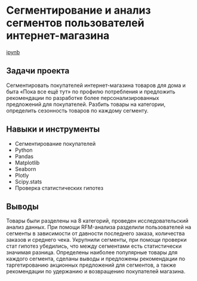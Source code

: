 ﻿# Сегментирование и анализ сегментов пользователей интернет-магазина

[ipynb](https://github.com/tsimaf/portfolio/blob/main/01_customer_segmentation/11_ecomm_lukashevich.ipynb)

## Задачи проекта
Сегментировать покупателей интернет-магазина товаров для дома и быта «Пока все ещё тут» по профилю потребления и предложить рекомендации по разработке более персонализированных предложений для покупателей. Разбить товары на категории, определить сезонность товаров по каждому сегменту.

## Навыки и инструменты
- Сегментирование покупателей
- Python
- Pandas
- Matplotlib
- Seaborn
- Plotly
- Scipy.stats
- Проверка статистических гипотез

## Выводы
Товары были разделены на 8 категорий, проведен исследовательский анализ данных. При помощи RFM-анализа разделили пользователей на сегменты в зависимости от давности последнего заказа, количества заказов и среднего чека. Укрупнили сегменты, при помощи проверки стат гипотез убедились, что между сегментами есть статистически значимая разница. Определены наиболее популярные товары для каждого сегмента, сделаны выводы и предложены рекомендации по таргетированию акционных предложений для сегментов, а также рекомендации по удержанию и возвращению покупателей магазина.
